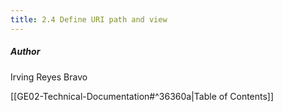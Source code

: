 ```yaml
---
title: 2.4 Define URI path and view
---
```

##### Author
Irving Reyes Bravo

[[GE02-Technical-Documentation#^36360a|Table of Contents]]